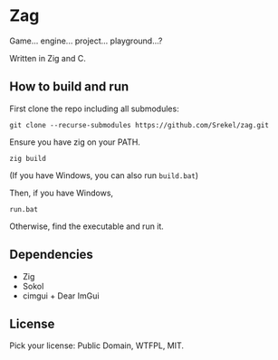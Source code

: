 # Zag

Game... engine... project... playground...?

Written in Zig and C.

## How to build and run

First clone the repo including all submodules:

    git clone --recurse-submodules https://github.com/Srekel/zag.git

Ensure you have zig on your PATH.

    zig build

(If you have Windows, you can also run <code>build.bat</code>)

Then, if you have Windows,

    run.bat

Otherwise, find the executable and run it.

## Dependencies

* Zig
* Sokol
* cimgui + Dear ImGui

## License

Pick your license: Public Domain, WTFPL, MIT.
